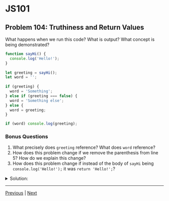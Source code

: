 # JS101
## Problem 104: Truthiness and Return Values

What happens when we run this code? What is output? What concept is being demonstrated?

```js
function sayHi() {
  console.log('Hello!');
}
  
let greeting = sayHi();
let word = '';
  
if (greeting) {
  word = 'Something';
} else if (greeting === false) {
  word = 'Something else';
} else {
  word = greeting;
}

if (word) console.log(greeting);
```

### Bonus Questions
1. What precisely does `greeting` reference? What does `word` reference?
2. How does this problem change if we remove the parenthesis from line 5? How do we explain this change?
3. How does this problem change if instead of the body of `sayHi` being `console.log('Hello!');` it was `return 'Hello!';`?

<details>
<summary>Solution:</summary>

**Output:**
```
Hello!
```

(Nothing else is printed)

**Concept:** This demonstrates **truthiness** (and implicitly, return values).

**Explanation:**

When `sayHi()` is called, it logs `'Hello!'` but returns `undefined` since there's no explicit return statement. The variable `greeting` is then assigned this `undefined` value. In the first `if` condition, `undefined` is falsy, so that branch doesn't execute. The `else if` condition checks if `undefined === false`, which is false, so that branch also doesn't execute. This means we fall through to the `else` block, which assigns `word = greeting`, making `word` also `undefined`. In the final `if` statement, since `word` is falsy, the `console.log(greeting)` doesn't execute. The total output is just `'Hello!'` from the original function call.

**Bonus Questions:**

1. `greeting` references `undefined` (the return value of `sayHi()`). `word` also references `undefined` at the end (assigned in the else block).

2. If we remove the parenthesis from line 5:
```js
let greeting = sayHi;  // No parentheses
```

Now `greeting` references the function itself, not its return value. Functions are truthy, so:
- The first `if (greeting)` is true
- `word = 'Something'`
- The final `if (word)` is true (non-empty string)
- We'd see: `Hello!` followed by the function definition being logged

This change demonstrates the concept of **first-class functions** - functions can be assigned to variables and are values themselves.

3. If `sayHi` returned `'Hello!'`:
```js
function sayHi() {
  return 'Hello!';
}
```

Then:
- `greeting` would be `'Hello!'` (a truthy string)
- First `if` would execute, `word = 'Something'`
- Final `if (word)` would be true
- Output would be: `Hello!` (from console.log on line 17)

Actually, wait - line 17 logs `greeting`, not `word`. So the output would just be `Hello!` regardless. But the path through the code would be different.

</details>

---

[Previous](103.md) | [Next](105.md)

